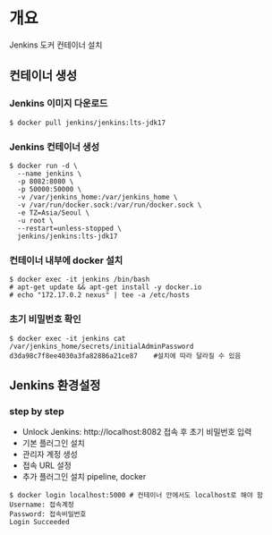 # 개요
Jenkins 도커 컨테이너 설치

## 컨테이너 생성
### Jenkins 이미지 다운로드
```
$ docker pull jenkins/jenkins:lts-jdk17
```

### Jenkins 컨테이너 생성
```
$ docker run -d \
  --name jenkins \
  -p 8082:8080 \
  -p 50000:50000 \
  -v /var/jenkins_home:/var/jenkins_home \
  -v /var/run/docker.sock:/var/run/docker.sock \
  -e TZ=Asia/Seoul \
  -u root \
  --restart=unless-stopped \
  jenkins/jenkins:lts-jdk17
```

### 컨테이너 내부에 docker 설치
```
$ docker exec -it jenkins /bin/bash
# apt-get update && apt-get install -y docker.io
# echo "172.17.0.2 nexus" | tee -a /etc/hosts
```

### 초기 비밀번호 확인
```
$ docker exec -it jenkins cat /var/jenkins_home/secrets/initialAdminPassword
d3da98c7f8ee4030a3fa82886a21ce87    #설치에 따라 달라질 수 있음
```

## Jenkins 환경설정
### step by step
 - Unlock Jenkins: http://localhost:8082 접속 후 초기 비밀번호 입력
 - 기본 플러그인 설치
 - 관리자 계정 생성
 - 접속 URL 설정
 - 추가 플러그인 설치
   pipeline, docker
```
$ docker login localhost:5000 # 컨테이너 안에서도 localhost로 해야 함
Username: 접속계정
Password: 접속비밀번호
Login Succeeded
```
